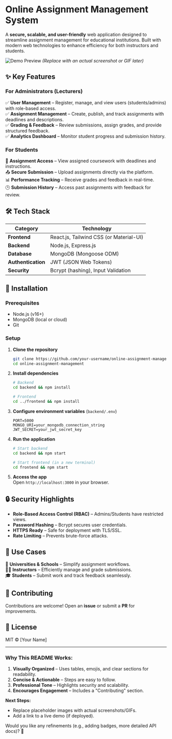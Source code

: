 # Online Assignment Management System  

A **secure, scalable, and user-friendly** web application designed to streamline assignment management for educational institutions. Built with modern web technologies to enhance efficiency for both instructors and students.  

![Demo Preview](https://via.placeholder.com/800x400?text=Online+Assignment+Management+System+Dashboard) *(Replace with an actual screenshot or GIF later)*  

## ✨ Key Features  

### **For Administrators (Lecturers)**  
✅ **User Management** – Register, manage, and view users (students/admins) with role-based access.  
✅ **Assignment Management** – Create, publish, and track assignments with deadlines and descriptions.  
✅ **Grading & Feedback** – Review submissions, assign grades, and provide structured feedback.  
✅ **Analytics Dashboard** – Monitor student progress and submission history.  

### **For Students**  
📝 **Assignment Access** – View assigned coursework with deadlines and instructions.  
📤 **Secure Submission** – Upload assignments directly via the platform.  
📊 **Performance Tracking** – Receive grades and feedback in real-time.  
🕒 **Submission History** – Access past assignments with feedback for review.  

## 🛠️ Tech Stack  

| **Category**       | **Technology**                     |  
|--------------------|--------------------------------------|  
| **Frontend**       | React.js, Tailwind CSS (or Material-UI) |  
| **Backend**        | Node.js, Express.js                  |  
| **Database**       | MongoDB (Mongoose ODM)               |  
| **Authentication** | JWT (JSON Web Tokens)                |  
| **Security**       | Bcrypt (hashing), Input Validation   |  

## 🚀 Installation  

### **Prerequisites**  
- Node.js (v16+)  
- MongoDB (local or cloud)  
- Git  

### **Setup**  

1. **Clone the repository**  
   ```sh
   git clone https://github.com/your-username/online-assignment-management.git
   cd online-assignment-management
   ```

2. **Install dependencies**  
   ```sh
   # Backend
   cd backend && npm install

   # Frontend
   cd ../frontend && npm install
   ```

3. **Configure environment variables** (`backend/.env`)  
   ```env
   PORT=5000
   MONGO_URI=your_mongodb_connection_string
   JWT_SECRET=your_jwt_secret_key
   ```

4. **Run the application**  
   ```sh
   # Start backend
   cd backend && npm start

   # Start frontend (in a new terminal)
   cd frontend && npm start
   ```

5. **Access the app**  
   Open `http://localhost:3000` in your browser.  

## 🔒 Security Highlights  
- **Role-Based Access Control (RBAC)** – Admins/Students have restricted views.  
- **Password Hashing** – Bcrypt secures user credentials.  
- **HTTPS Ready** – Safe for deployment with TLS/SSL.  
- **Rate Limiting** – Prevents brute-force attacks.  

## 📌 Use Cases  
🏫 **Universities & Schools** – Simplify assignment workflows.  
👨‍🏫 **Instructors** – Efficiently manage and grade submissions.  
🎓 **Students** – Submit work and track feedback seamlessly.  

## 🤝 Contributing  
Contributions are welcome! Open an **issue** or submit a **PR** for improvements.  

## 📄 License  
MIT © [Your Name]  

---

### **Why This README Works:**  
1. **Visually Organized** – Uses tables, emojis, and clear sections for readability.  
2. **Concise & Actionable** – Steps are easy to follow.  
3. **Professional Tone** – Highlights security and scalability.  
4. **Encourages Engagement** – Includes a "Contributing" section.  

**Next Steps:**  
- Replace placeholder images with actual screenshots/GIFs.  
- Add a link to a live demo (if deployed).  

Would you like any refinements (e.g., adding badges, more detailed API docs)? 🚀
